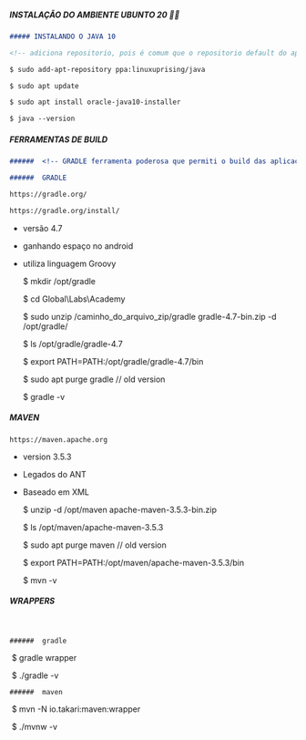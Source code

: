 ##### INSTALAÇÃO DO AMBIENTE UBUNTO 20 :rowing_man:

```markdown
##### INSTALANDO O JAVA 10

<!-- adiciona repositorio, pois é comum que o repositorio default do apt 		  não contenha o java 10 -->

$ sudo add-apt-repository ppa:linuxuprising/java

$ sudo apt update

$ sudo apt install oracle-java10-installer

$ java --version
```



##### FERRAMENTAS DE BUILD

```markdown
###### 	<!-- GRADLE ferramenta poderosa que permiti o build das aplicações java de forma mais performática e fácil injeção de dependências e libs Java-->	

###### 	GRADLE

https://gradle.org/

https://gradle.org/install/
```

 - versão 4.7
 - ganhando espaço no android
 - utiliza linguagem Groovy

   $ mkdir /opt/gradle

	$ cd Global\Labs\Academy

	$ sudo unzip /caminho_do_arquivo_zip/gradle gradle-4.7-bin.zip -d /opt/gradle/

	$ ls /opt/gradle/gradle-4.7

	$ export PATH=PATH:/opt/gradle/gradle-4.7/bin

	$ sudo apt purge gradle  // old version

	$ gradle -v



##### MAVEN

	https://maven.apache.org

 - version 3.5.3
 - Legados do ANT
 - Baseado em XML



	$ unzip -d /opt/maven apache-maven-3.5.3-bin.zip
	
	$ ls /opt/maven/apache-maven-3.5.3
	
	$ sudo apt purge maven // old version
	
	$ export PATH=PATH:/opt/maven/apache-maven-3.5.3/bin



	$ mvn -v

##### WRAPPERS 

​	<!-- permite que todos os desenvolvedores obtenham a mesma versão do 	ambiente de desenvolvimento evitando incompatibilidades -->

	###### 	gradle	

​	$ gradle wrapper 

​	$ ./gradle -v



	###### 	maven

​	$ mvn -N io.takari:maven:wrapper

​	$ ./mvnw -v

 





​	